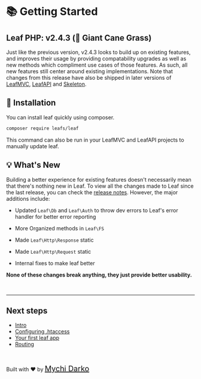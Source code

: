 # 📚 Getting Started

## Leaf PHP: v2.4.3 (🎋 Giant Cane Grass)

Just like the previous version, v2.4.3 looks to build up on existing features, and improves their usage by providing compatability upgrades as well as new methods which compliment use cases of those features. As such, all new features still center around existing implementations. Note that changes from this release have also be shipped in later versions of [LeafMVC](/leaf-mvc/), [LeafAPI](/leaf-api/) and [Skeleton](/skeleton/).

## 📁 Installation

You can install leaf quickly using composer.

```bash
composer require leafs/leaf
```

This command can also be run in your LeafMVC and LeafAPI projects to manually update leaf.

## 💡 What's New

Building a better experience for existing features doesn't necessarily mean that there's nothing new in Leaf. To view all the changes made to Leaf since the last release, you can check the [release notes](https://github.com/leafsphp/leaf/releases/tag/v2.4.3). However, the major additions include:

- Updated `Leaf\Db` and `Leaf\Auth` to throw dev errors to Leaf's error handler for better error reporting

- More Organized methods in `Leaf\FS`

- Made `Leaf\Http\Response` static

- Made `Leaf\Http\Request` static

- Internal fixes to make leaf better

**None of these changes break anything, they just provide better usability.**

<br>
<hr>

## Next steps

- [Intro](leaf/v/2.4.3/intro/)
- [Configuring .htaccess](leaf/v/2.4.3/intro/htaccess)
- [Your first leaf app](leaf/v/2.4.3/intro/first)
- [Routing](leaf/v/2.4.3/routing/)

<br>

Built with ❤ by <a href="https://mychi.netlify.app" style="font-size: 20px; color: #111;" target="_blank">Mychi Darko</a>

